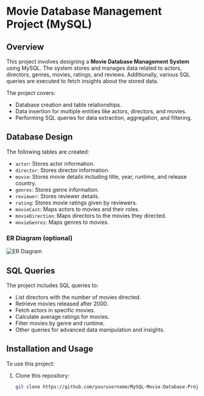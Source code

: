 # Movie Database Management Project (MySQL)

## Overview
This project involves designing a **Movie Database Management System** using MySQL. The system stores and manages data related to actors, directors, genres, movies, ratings, and reviews. Additionally, various SQL queries are executed to fetch insights about the stored data.

The project covers:
- Database creation and table relationships.
- Data insertion for multiple entities like actors, directors, and movies.
- Performing SQL queries for data extraction, aggregation, and filtering.

## Database Design
The following tables are created:
- `actor`: Stores actor information.
- `director`: Stores director information.
- `movie`: Stores movie details including title, year, runtime, and release country.
- `genres`: Stores genre information.
- `reviewer`: Stores reviewer details.
- `rating`: Stores movie ratings given by reviewers.
- `movieCast`: Maps actors to movies and their roles.
- `movieDirection`: Maps directors to the movies they directed.
- `movieGenres`: Maps genres to movies.

### ER Diagram (optional)
![ER Diagram](path_to_your_diagram.png)

## SQL Queries
The project includes SQL queries to:
- List directors with the number of movies directed.
- Retrieve movies released after 2000.
- Fetch actors in specific movies.
- Calculate average ratings for movies.
- Filter movies by genre and runtime.
- Other queries for advanced data manipulation and insights.

## Installation and Usage
To use this project:

1. Clone this repository:
   ```bash
   git clone https://github.com/yourusername/MySQL-Movie-Database-Project.git
